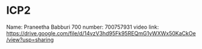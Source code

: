 # ICP2
Name: Praneetha Babburi
700 number: 700757931
video link: https://drive.google.com/file/d/14vzV3hd95Fk95REQmG1yWXWx50KaCkOe/view?usp=sharing

